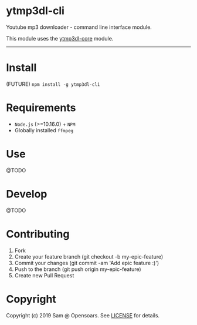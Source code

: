 # ytmp3dl-cli

Youtube mp3 downloader - command line interface module.

This module uses the [ytmp3dl-core](https://github.com/opensoars/ytmp3dl-core) module.

---

# Install

(FUTURE) `npm install -g ytmp3dl-cli`

# Requirements

- `Node.js` (>=10.16.0) + `NPM`
- Globally installed `ffmpeg`

# Use

@TODO

# Develop

@TODO

# Contributing

1. Fork
2. Create your feature branch (git checkout -b my-epic-feature)
3. Commit your changes (git commit -am 'Add epic feature :)')
4. Push to the branch (git push origin my-epic-feature)
5. Create new Pull Request


# Copyright

Copyright (c) 2019 Sam @ Opensoars. See [LICENSE](https://github.com/opensoars/ezreq/blob/master/LICENSE) for details.
